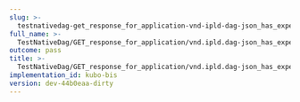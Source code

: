 ```yaml
---
slug: >-
  testnativedag-get_response_for_application-vnd-ipld-dag-json_has_expected_content-type-header_content-type
full_name: >-
  TestNativeDag/GET_response_for_application/vnd.ipld.dag-json_has_expected_Content-Type/Header_Content-Type
outcome: pass
title: >-
  TestNativeDag/GET_response_for_application/vnd.ipld.dag-json_has_expected_Content-Type/Header_Content-Type
implementation_id: kubo-bis
version: dev-44b0eaa-dirty
---
```


